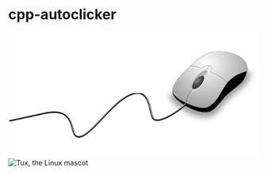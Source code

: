# cpp-autoclicker
![Tux, the Linux mascot](/img/computer-mouse.png)
![Tux, the Linux mascot](/scr/sniper.gif)
